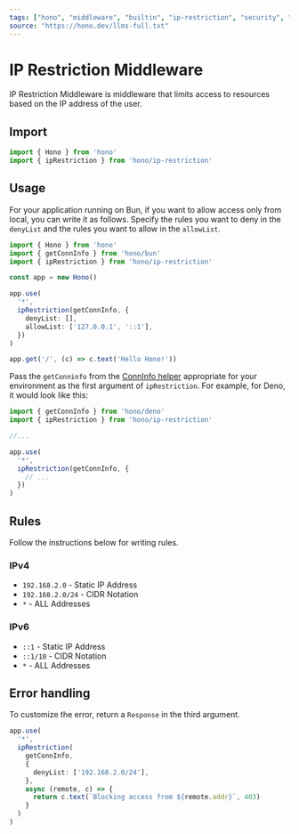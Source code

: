 ```yaml
---
tags: ["hono", "middleware", "builtin", "ip-restriction", "security", "access-control", "firewall"]
source: "https://hono.dev/llms-full.txt"
---
```


# IP Restriction Middleware

IP Restriction Middleware is middleware that limits access to resources based on the IP address of the user.

## Import

```ts
import { Hono } from 'hono'
import { ipRestriction } from 'hono/ip-restriction'
```

## Usage

For your application running on Bun, if you want to allow access only from local, you can write it as follows. Specify the rules you want to deny in the `denyList` and the rules you want to allow in the `allowList`.

```ts
import { Hono } from 'hono'
import { getConnInfo } from 'hono/bun'
import { ipRestriction } from 'hono/ip-restriction'

const app = new Hono()

app.use(
  '*',
  ipRestriction(getConnInfo, {
    denyList: [],
    allowList: ['127.0.0.1', '::1'],
  })
)

app.get('/', (c) => c.text('Hello Hono!'))
```

Pass the `getConninfo` from the [ConnInfo helper](/docs/helpers/conninfo) appropriate for your environment as the first argument of `ipRestriction`. For example, for Deno, it would look like this:

```ts
import { getConnInfo } from 'hono/deno'
import { ipRestriction } from 'hono/ip-restriction'

//...

app.use(
  '*',
  ipRestriction(getConnInfo, {
    // ...
  })
)
```

## Rules

Follow the instructions below for writing rules.

### IPv4

- `192.168.2.0` - Static IP Address
- `192.168.2.0/24` - CIDR Notation
- `*` - ALL Addresses

### IPv6

- `::1` - Static IP Address
- `::1/10` - CIDR Notation
- `*` - ALL Addresses

## Error handling

To customize the error, return a `Response` in the third argument.

```ts
app.use(
  '*',
  ipRestriction(
    getConnInfo,
    {
      denyList: ['192.168.2.0/24'],
    },
    async (remote, c) => {
      return c.text(`Blocking access from ${remote.addr}`, 403)
    }
  )
)
```

